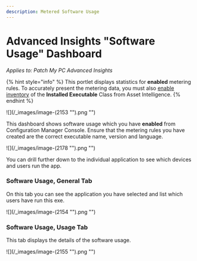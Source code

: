 ```yaml
---
description: Metered Software Usage
---
```


# Advanced Insights "Software Usage" Dashboard

_Applies to: Patch My PC Advanced Insights_

{% hint style="info" %}
This portlet displays statistics for **enabled** metering rules. To accurately present the metering data, you must also [enable inventory](https://learn.microsoft.com/en-us/mem/configmgr/core/clients/manage/asset-intelligence/configuring-asset-intelligence#to-enable-asset-intelligence-hardware-inventory-reporting-classes-from-the-asset-intelligence-home-page) of the **Installed Executable** Class from Asset Intelligence.
{% endhint %}



![](/_images/image-(2153 "").png "")

This dashboard shows software usage which you have **enabled** from Configuration Manager Console. Ensure that the metering rules you have created are the correct executable name, version and language.

![](/_images/image-(2178 "").png "")

You can drill further down to the individual application to see which devices and users run the app.

### Software Usage, General Tab

On this tab you can see the application you have selected and list which users have run this exe.&#x20;

![](/_images/image-(2154 "").png "")

### Software Usage, Usage Tab

This tab displays the details of the software usage.

![](/_images/image-(2155 "").png "")

